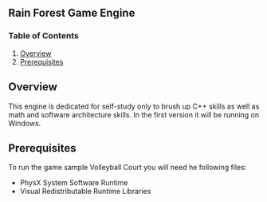 ## Rain Forest Game Engine

### Table of Contents
1. [Overview](#overview)
2. [Prerequisites](#prerequisites)

## Overview
This engine is dedicated for self-study only to brush up C++ skills as well as math and software architecture skills.
In the first version it will be running on Windows.

## Prerequisites
To run the game sample Volleyball Court you will need he following files:
- PhysX System Software Runtime
- Visual Redistributable Runtime Libraries
